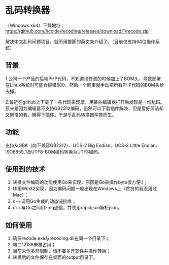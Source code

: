 # 乱码转换器

（Windows x64）下载地址：https://github.com/hcolde/recoding/releases/download/1/recode.zip

解决中文乱码问题项目，就不用蹩脚的英文来介绍了。（目前仅支持64位操作系统）

## 背景

1.公司一个产品的后端PHP代码，不知道谁修改的时候加上了BOM头，导致部署在Linux系统时可能会报错500。然后一个同事就手动把所有PHP代码的BOM头给去掉。

2.最近在github上下载了一些代码来观摩，用某些编辑器打开后发现是一堆乱码。原来是因为编辑器不支持GB2312编码，虽然可以下载插件解决，但是爱好简洁却又懒惰的我，懒得下插件。于是乎乱码转换器孕育而生。

## 功能

支持从GBK（向下兼容GB2312）、UCS-2 Big Endian、UCS-2 Little Endian、ISO8859_1及UTF8-BOM编码转换为UTF8编码。

## 使用到的技术

1. 转换文件编码的功能使用Go来实现，原因是Go来操作byte很方便:)；
2. UI用Win32实现，因为编码问题一般出现在Windows上（贫穷的我没用过Mac）；
3. c++调用Go生成的动态链接库；
4. c++与Go之间用zmq通信，并使用rapidjson解析json。

## 如何使用

1. 确保recode.exe与recoding.dll在同一个目录下；
2. 端口12138未被占用；
3. 目前未作多开限制，请不要多开软件并操作转换；
4. 转换后的文件保存在桌面的output目录下。